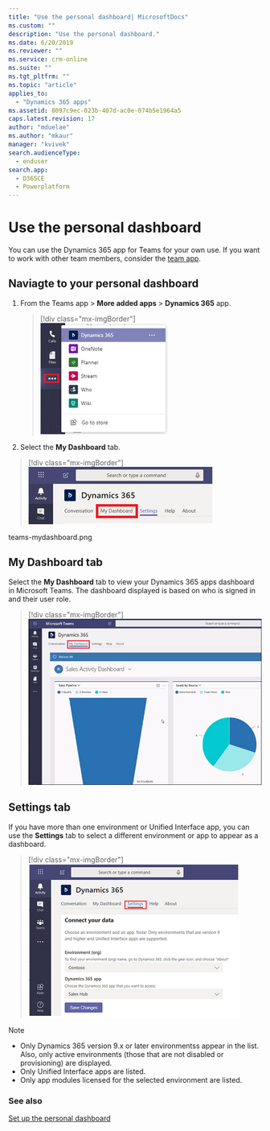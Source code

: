 ```yaml
---
title: "Use the personal dashboard| MicrosoftDocs"
ms.custom: ""
description: "Use the personal dashboard."
ms.date: 6/20/2019
ms.reviewer: ""
ms.service: crm-online
ms.suite: ""
ms.tgt_pltfrm: ""
ms.topic: "article"
applies_to: 
  - "Dynamics 365 apps"
ms.assetid: 8097c9ec-023b-407d-ac0e-074b5e1964a5
caps.latest.revision: 17
author: "mduelae"
ms.author: "mkaur"
manager: "kvivek"
search.audienceType: 
  - enduser
search.app: 
  - D365CE
  - Powerplatform
---
```

# Use the personal dashboard 


You can use the Dynamics 365 app for Teams for your own use. If you want to work with other team members, consider the [team app](teams-collaboration.md).

## Naviagte to your personal dashboard

1. From the Teams app > **More added apps** > **Dynamics 365** app.

   > [!div class="mx-imgBorder"] 
   > ![Open the Dynamics 365 app](media/teams-pick-app.png "Open the Dynamics 365 appsapp")

2. Select the **My Dashboard** tab.

 > [!div class="mx-imgBorder"] 
 > ![Open the Dynamics 365 app Dashboard](media/teams-mydashboard.png "Open the Dynamics 365 apps dashboard")

teams-mydashboard.png

## My Dashboard tab

Select the **My Dashboard** tab to view your Dynamics 365 apps dashboard in Microsoft Teams. The dashboard displayed is based on who is signed in and their user role.

> [!div class="mx-imgBorder"]
![Dynamics 365 apps dashboard](media/teams-bot-dashboard.png "Dynamics 365 apps dashboard")

## Settings tab

If you have more than one environment or Unified Interface app, you can use the **Settings** tab to select a different environment or app to appear as a dashboard.

> [!div class="mx-imgBorder"]
![Dashboard settings](media/teams-settings-page.png "Dashboard settings")

> [!NOTE]
> - Only Dynamics 365 version 9.x or later environmentss appear in the list. Also, only active environments (those that are not disabled or provisioning) are displayed. 
> - Only Unified Interface apps are listed.
> - Only app modules licensed for the selected environment are listed. 

### See also  
 [Set up the personal dashboard](teams-install-app.md#set-up-the-personal-dashboard)

